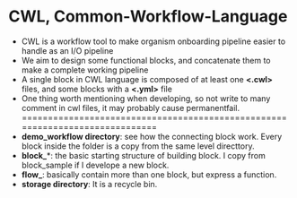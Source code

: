 # CWL, Common-Workflow-Language
- CWL is a workflow tool to make organism onboarding pipeline easier to handle as an I/O pipeline
- We aim to design some functional blocks, and concatenate them to make a complete working pipeline
- A single block in CWL language is composed of at least one **<.cwl>** files, and some blocks with a **<.yml>** file
- One thing worth mentioning when developing, so not write to many comment in cwl files, it may probably cause permanentfail.
=============================================================================
- **demo_workflow directory**: see how the connecting block work. Every block inside the folder is a copy from the same level directtory.
- **block_***: the basic starting structure of building block. I copy from block_sample if I develope a new block.
- **flow_**: basically contain more than one block, but express a function.  
- **storage directory**: It is a recycle bin.  
